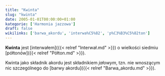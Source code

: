 ```yaml
---
title: "Kwinta"
slug: "kwinta"
date: 2005-01-01T00:00:00+01:00
kategorie: ['Harmonia jazzowa']
draft: false
wikilinks: ['barwa_akordu', 'interwa%C5%82', 'p%C3%B3%C5%82ton']
---
```

**Kwinta** jest [interwałem]({{< relref "Interwał.md" >}}) o wielkości siedmiu
[półtonów]({{< relref "Półton.md" >}}).

Kwinta jako składnik akordu jest składnikiem *jałowym*, tzn. nie
wnoszącym nic szczególnego do [barwy akordu]({{< relref "Barwa_akordu.md" >}}).

